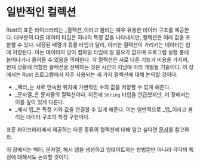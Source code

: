 # 일반적인 컬렉션

Rust의 표준 라이브러리는 _컬렉션_이라고 불리는 매우 유용한 데이터 구조를 제공한다. 대부분의 다른 데이터 타입은 하나의 특정 값을 나타내지만, 컬렉션은 여러 값을 포함할 수 있다. 내장된 배열과 튜플 타입과 달리, 이러한 컬렉션이 가리키는 데이터는 힙에 저장된다. 이는 데이터의 양이 컴파일 타임에 알 필요가 없으며 프로그램 실행 중에 늘어나거나 줄어들 수 있음을 의미한다. 각 컬렉션은 서로 다른 기능과 비용을 가지며, 현재 상황에 적합한 컬렉션을 선택하는 것은 시간이 지남에 따라 개발될 기술이다. 이 장에서는 Rust 프로그램에서 자주 사용되는 세 가지 컬렉션에 대해 논의할 것이다:

- _벡터_는 서로 연속된 위치에 가변적인 수의 값을 저장할 수 있게 해준다.
- _문자열_은 문자들의 컬렉션이다. 이전에 `String` 타입을 언급했지만, 이 장에서는 이를 깊이 있게 다룬다.
- _해시 맵_은 특정 키와 값을 연결할 수 있게 해준다. 이는 일반적으로 _맵_이라고 불리는 데이터 구조의 특정 구현이다.

표준 라이브러리에서 제공하는 다른 종류의 컬렉션에 대해 알고 싶다면 [문서][collections]를 참고하라.

이 장에서는 벡터, 문자열, 해시 맵을 생성하고 업데이트하는 방법뿐만 아니라 각각의 특징에 대해서도 논의할 것이다.

[collections]: ../std/collections/index.html


